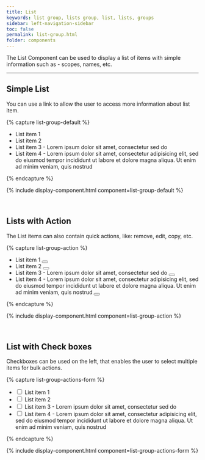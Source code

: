 ```yaml
---
title: List
keywords: list group, lists group, list, lists, groups
sidebar: left-navigation-sidebar
toc: false
permalink: list-group.html
folder: components
---
```


The List Component can be used to display a list of items with simple information such as - scopes, names, etc.

<hr>

## Simple List

You can use a link to allow the user to access more information about list item.

{% capture list-group-default %}
<ul class="fd-list-group">
    <li class="fd-list-group__item">
        List item 1
    </li>
    <li class="fd-list-group__item">
        List item 2
    </li>
    <li class="fd-list-group__item">
        List item 3 - Lorem ipsum dolor sit amet, consectetur sed do
    </li>
    <li class="fd-list-group__item">
        List item 4 - Lorem ipsum dolor sit amet, consectetur adipisicing elit, sed do eiusmod tempor incididunt ut labore et dolore magna aliqua. Ut enim ad minim veniam, quis nostrud
    </li>
</ul>
{% endcapture %}

{% include display-component.html component=list-group-default %}

<br>

## Lists with Action

The List items can also contain quick actions, like: remove, edit, copy, etc.

{% capture list-group-action %}
<ul class="fd-list-group">
    <li class="fd-list-group__item">
        List item 1
        <span class="fd-list-group__action">
            <button class="fd-button fd-button--icon fd-button--text fd-button--small" aria-label="Delete">
                <span class="fd-icon fd-icon--close" role="presentation"></span>
            </button>
        </span>
    </li>
    <li class="fd-list-group__item">
        List item 2
        <span class="fd-list-group__action">
            <button class="fd-button fd-button--icon fd-button--text fd-button--small">
                <span class="fd-icon fd-icon--edit" role="presentation"></span>
            </button>
        </span>
    </li>
    <li class="fd-list-group__item">
        List item 3 - Lorem ipsum dolor sit amet, consectetur sed do
        <span class="fd-list-group__action">
            <button class="fd-button fd-button--icon fd-button--text fd-button--small">
                <span class="fd-icon fd-icon--clone" role="presentation"></span>
            </button>
        </span>
    </li>
    <li class="fd-list-group__item">
        List item 4 - Lorem ipsum dolor sit amet, consectetur adipisicing elit, sed do eiusmod tempor incididunt ut labore et dolore magna aliqua. Ut enim ad minim veniam, quis nostrud
        <span class="fd-list-group__action">
            <button class="fd-button fd-button--icon fd-button--text fd-button--small">
                <span class="fd-icon fd-icon--options" role="presentation"></span>
            </button>
        </span>
    </li>
</ul>
{% endcapture %}

{% include display-component.html component=list-group-action %}

<br>


## List with Check boxes

Checkboxes can be used on the left, that enables the user to select multiple items for bulk actions.

{% capture list-group-actions-form %}
<ul class="fd-list-group">
    <li class="fd-list-group__item">
        <div class="fd-form__item fd-form__item--check">
            <label class="fd-form__label" for="checkbox-1">
                <input class="fd-form__control" type="checkbox" id="checkbox-1">
                List item 1
            </label>
        </div>
    </li>
    <li class="fd-list-group__item">
        <div class="fd-form__item fd-form__item--check">
            <label class="fd-form__label" for="checkbox-2">
                <input type="checkbox" class="fd-form__control" id="checkbox-2">
                List item 2
            </label>
        </div>
    </li>
    <li class="fd-list-group__item">
        <div class="fd-form__item fd-form__item--check">
            <label class="fd-form__label" for="checkbox-3">
                <input type="checkbox" class="fd-form__control" id="checkbox-3">
                List item 3 - Lorem ipsum dolor sit amet, consectetur sed do
            </label>
        </div>
    </li>
    <li class="fd-list-group__item">
        <div class="fd-form__item fd-form__item--check">
            <label class="fd-form__label" for="checkbox-4">
                <input type="checkbox" class="fd-form__control" id="checkbox-4">
                List item 4 - Lorem ipsum dolor sit amet, consectetur adipisicing elit, sed do eiusmod tempor incididunt ut labore et dolore magna aliqua. Ut enim ad minim veniam, quis nostrud
            </label>
        </div>
    </li>
</ul>
{% endcapture %}

{% include display-component.html component=list-group-actions-form %}


<br>
